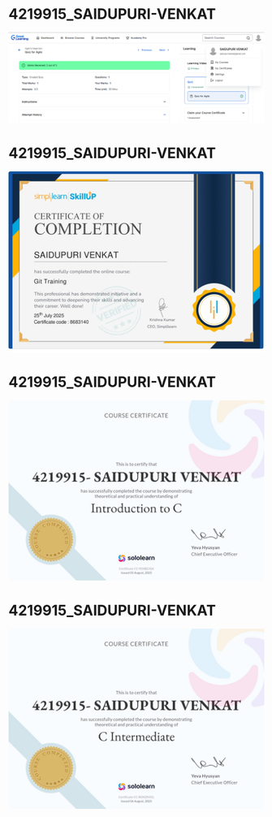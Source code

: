 # 4219915_SAIDUPURI-VENKAT
![SDLC Certificate](https://github.com/venkat97-s/4219915_SAIDUPURI-VENKAT/blob/main/SDLC/Screenshot%202025-07-25%20134754.png)

# 4219915_SAIDUPURI-VENKAT
![GIT Certificate](https://github.com/venkat97-s/4219915_SAIDUPURI-VENKAT/blob/main/GIT/git%20training%20certificate.jpg)

# 4219915_SAIDUPURI-VENKAT
![C Certificate](https://github.com/venkat97-s/4219915_SAIDUPURI-VENKAT/blob/main/C_learning_certificates/updated%20c.jpg)

# 4219915_SAIDUPURI-VENKAT
![C intermediate certificate](https://github.com/venkat97-s/4219915_SAIDUPURI-VENKAT/blob/main/C_learning_certificates/updated%20c%20intermediate.jpg)
